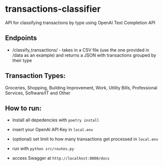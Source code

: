 # transactions-classifier

API for classifying transactions by type using OpenAI Text Completion API

## Endpoints

- /classify_transactions/ - takes in a CSV file (use the one provided in /data as an example) and returns a JSON with transactions grouped by their type

## Transaction Types:

Groceries, Shopping, Building Improvement, Work, Utility Bills, Professional Services, Software/IT and Other

## How to run:

- Install all depedencies with `poetry install`

- insert your OpenAI API Key in `local.env`

- (optional) set limit to how many transactions get processed in `local.env`

- run with `python src/routes.py`

- access Swagger at `http://localhost:8000/docs`